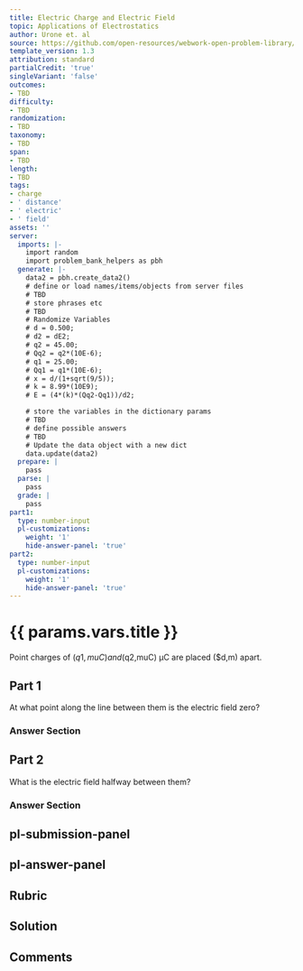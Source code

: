 ```yaml
---
title: Electric Charge and Electric Field
topic: Applications of Electrostatics
author: Urone et. al
source: https://github.com/open-resources/webwork-open-problem-library/tree/master/Contrib/BrockPhysics/College_Physics_Urone/18.Electric_Field/18-08.Applications_of_Electrostatics/NU_U17_18_08_005.pg
template_version: 1.3
attribution: standard
partialCredit: 'true'
singleVariant: 'false'
outcomes:
- TBD
difficulty:
- TBD
randomization:
- TBD
taxonomy:
- TBD
span:
- TBD
length:
- TBD
tags:
- charge
- ' distance'
- ' electric'
- ' field'
assets: ''
server:
  imports: |-
    import random
    import problem_bank_helpers as pbh
  generate: |-
    data2 = pbh.create_data2()
    # define or load names/items/objects from server files
    # TBD
    # store phrases etc
    # TBD
    # Randomize Variables
    # d = 0.500;
    # d2 = dE2;
    # q2 = 45.00;
    # Qq2 = q2*(10E-6);
    # q1 = 25.00;
    # Qq1 = q1*(10E-6);
    # x = d/(1+sqrt(9/5));
    # k = 8.99*(10E9);
    # E = (4*(k)*(Qq2-Qq1))/d2;

    # store the variables in the dictionary params
    # TBD
    # define possible answers
    # TBD
    # Update the data object with a new dict
    data.update(data2)
  prepare: |
    pass
  parse: |
    pass
  grade: |
    pass
part1:
  type: number-input
  pl-customizations:
    weight: '1'
    hide-answer-panel: 'true'
part2:
  type: number-input
  pl-customizations:
    weight: '1'
    hide-answer-panel: 'true'
---
```


# {{ params.vars.title }} 


Point charges of ($q1,muC) and ($q2,muC) μC are placed ($d,m) apart.

## Part 1 
At what point along the line between them is the electric field zero? 


 ### Answer Section

## Part 2 
What is the electric field halfway between them? 


 ### Answer Section


## pl-submission-panel 


## pl-answer-panel 


## Rubric 


## Solution 


## Comments 


